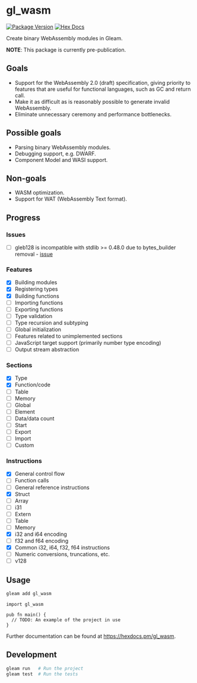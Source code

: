 # gl_wasm

[![Package Version](https://img.shields.io/hexpm/v/gl_wasm)](https://hex.pm/packages/gl_wasm)
[![Hex Docs](https://img.shields.io/badge/hex-docs-ffaff3)](https://hexdocs.pm/gl_wasm/)

Create binary WebAssembly modules in Gleam.

**NOTE**: This package is currently pre-publication.

## Goals

 - Support for the WebAssembly 2.0 (draft) specification, giving priority to
 features that are useful for functional languages, such as GC and return call.
 - Make it as difficult as is reasonably possible to generate invalid
 WebAssembly.
 - Eliminate unnecessary ceremony and performance bottlenecks.

## Possible goals

 - Parsing binary WebAssembly modules.
 - Debugging support, e.g. DWARF.
 - Component Model and WASI support.

## Non-goals

 - WASM optimization.
 - Support for WAT (WebAssembly Text format).

## Progress

### Issues

 - [ ] gleb128 is incompatible with stdlib >= 0.48.0 due to bytes_builder removal - [issue](https://github.com/BrendoCosta/gleb128/issues/2)

### Features

 - [x] Building modules
 - [x] Registering types
 - [x] Building functions
 - [ ] Importing functions
 - [ ] Exporting functions
 - [ ] Type validation
 - [ ] Type recursion and subtyping
 - [ ] Global initialization
 - [ ] Features related to unimplemented sections
 - [ ] JavaScript target support (primarily number type encoding)
 - [ ] Output stream abstraction

### Sections

 - [x] Type
 - [x] Function/code
 - [ ] Table
 - [ ] Memory
 - [ ] Global
 - [ ] Element
 - [ ] Data/data count
 - [ ] Start
 - [ ] Export
 - [ ] Import
 - [ ] Custom

### Instructions

 - [x] General control flow
 - [ ] Function calls
 - [ ] General reference instructions
 - [x] Struct
 - [ ] Array
 - [ ] i31
 - [ ] Extern
 - [ ] Table
 - [ ] Memory
 - [x] i32 and i64 encoding
 - [ ] f32 and f64 encoding
 - [x] Common i32, i64, f32, f64 instructions
 - [ ] Numeric conversions, truncations, etc.
 - [ ] v128

## Usage

```sh
gleam add gl_wasm
```
```gleam
import gl_wasm

pub fn main() {
  // TODO: An example of the project in use
}
```

Further documentation can be found at <https://hexdocs.pm/gl_wasm>.

## Development

```sh
gleam run   # Run the project
gleam test  # Run the tests
```
